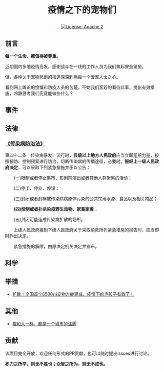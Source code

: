 <h1>
<p align="center">疫情之下的宠物们</p>
</h1>

<p align="center">
  <a href="https://opensource.org/licenses/MIT">
    <img alt="License: Apache 2" src="https://img.shields.io/badge/license-MIT-green" target="_blank" />
  </a>
</p>


## 前言

**每一个生命，都值得被尊重。**

近期国内多地疫情高发，感谢战斗在一线的工作人员为我们筑起安全堡垒。

但，各种关于宠物悲剧的报道深深刺痛每一个爱宠人士之心。

看到网上舆论的愤慨和防疫人员的苦楚，不妨我们客观的看待此事，提出有效措施，冷静思考我们究竟能做些什么？

## 事件


## 法律

### [《传染病防治法》](https://www.mee.gov.cn/ywgz/fgbz/fl/202002/t20200201_761166.shtml)

第四十二条　传染病暴发、流行时，**县级以上地方人民政府**应当立即组织力量，按照预防、控制预案进行防治，切断传染病的传播途径，必要时，**报经上一级人民政府决定**，可以采取下列紧急措施并予以公告：

　　(一)限制或者停止集市、影剧院演出或者其他人群聚集的活动；

　　(二)停工、停业、停课；

　　(三)封闭或者封存被传染病病原体污染的公共饮用水源、食品以及相关物品；

　　**(四)控制或者扑杀染疫野生动物、家畜家禽**；

　　(五)封闭可能造成传染病扩散的场所。

　　上级人民政府接到下级人民政府关于采取前款所列紧急措施的报告时，应当即时作出决定。

　　紧急措施的解除，由原决定机关决定并宣布。


## 科学


## 举措

- [扩散！全国首个8500㎡宠物方舱建成，疫情下的毛孩子有救了！](https://mp.weixin.qq.com/s/k_uEuyAi-dkLlqJSS3go4A)


## 其他

- [猫和人一样，都是一个城市的注脚](https://mp.weixin.qq.com/s/PVh5TTRRBk96dsa5esCDtw)


## 贡献

该项目完全开放，欢迎任何形式的PR贡献，也可以随时提出issues进行讨论。

**积力之所举，则无不胜也；众智之所为，则无不成也。**
